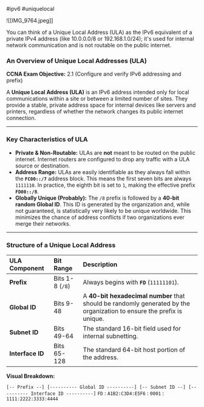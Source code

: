  #ipv6 #uniquelocal 

![[IMG_9764.jpeg]]

You can think of a Unique Local Address (ULA) as the IPv6 equivalent of a private IPv4 address (like 10.0.0.0/8 or 192.168.1.0/24); it's used for internal network communication and is not routable on the public internet.
### An Overview of Unique Local Addresses (ULA)

**CCNA Exam Objective:** 2.1 (Configure and verify IPv6 addressing and prefix)

A **Unique Local Address (ULA)** is an IPv6 address intended only for local communications within a site or between a limited number of sites. They provide a stable, private address space for internal devices like servers and printers, regardless of whether the network changes its public internet connection.

***

### Key Characteristics of ULA

* **Private & Non-Routable:** ULAs are **not** meant to be routed on the public internet. Internet routers are configured to drop any traffic with a ULA source or destination.
* **Address Range:** ULAs are easily identifiable as they always fall within the **`FC00::/7`** address block. This means the first seven bits are always `1111110`. In practice, the eighth bit is set to `1`, making the effective prefix **`FD00::/8`**.
* **Globally Unique (Probably):** The `/8` prefix is followed by a **40-bit random Global ID**. This ID is generated by the organization and, while not guaranteed, is statistically very likely to be unique worldwide. This minimizes the chance of address conflicts if two organizations ever merge their networks.

---

### Structure of a Unique Local Address

| ULA Component | Bit Range | Description |
| :--- | :--- | :--- |
| **Prefix** | Bits 1-8 (`/8`) | Always begins with **`FD`** (`11111101`). |
| **Global ID** | Bits 9-48 | A **40-bit hexadecimal number** that should be randomly generated by the organization to ensure the prefix is unique. |
| **Subnet ID**| Bits 49-64 | The standard 16-bit field used for internal subnetting. |
| **Interface ID** | Bits 65-128 | The standard 64-bit host portion of the address. |

**Visual Breakdown:**

`[-- Prefix --] [---------- Global ID ----------] [-- Subnet ID --] [---------- Interface ID ----------]`
`FD` : `A1B2:C3D4:E5F6` : `0001` : `1111:2222:3333:4444`

